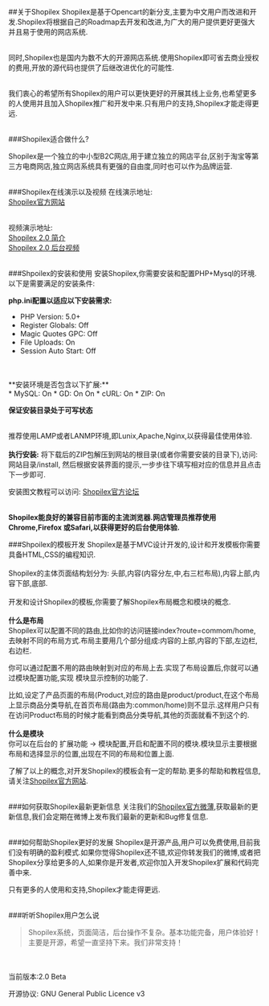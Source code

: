 ##关于Shopilex
Shopilex是基于Opencart的新分支,主要为中文用户而改进和开发.Shopilex将根据自己的Roadmap去开发和改进,为广大的用户提供更好更强大并且易于使用的网店系统.<br/><br/>

同时,Shopilex也是国内为数不大的开源网店系统.使用Shopilex即可省去商业授权的费用,开放的源代码也提供了后继改进优化的可能性.<br/><br/>

我们衷心的希望所有Shopilex的用户可以更快更好的开展其线上业务,也希望更多的人使用并且加入Shopilex推广和开发中来.只有用户的支持,Shopilex才能走得更远.<br/><br/>


###Shopilex适合做什么?


Shopilex是一个独立的中小型B2C网店,用于建立独立的网店平台,区别于淘宝等第三方电商网店,独立网店系统具有更强的自由度,同时也可以作为品牌运营.<br/><br/>

###Shopilex在线演示以及视频
在线演示地址: <br/>
[Shopilex官方网站](http://www.shopilex.com/ "Shopilex官方网站")<br/><br/>

视频演示地址: <br/>
[Shopilex 2.0 简介](http://v.youku.com/v_show/id_XNDQ1MjM3MDQw.html "Shopilex 2.0 简介")<br/>
[Shopilex 2.0 后台视频](http://v.youku.com/v_show/id_XNDQ1MjM2Mjcy.html "Shopilex 2.0 后台操作")<br/><br/>

###Shpoilex的安装和使用
安装Shopilex,你需要安装和配置PHP+Mysql的环境.以下是需要满足的安装条件:

**php.ini配置以适应以下安装需求:**<br/>
* PHP Version:	5.0+	
* Register Globals:	Off	
* Magic Quotes GPC:	Off	
* File Uploads:	On	
* Session Auto Start:	Off
<br/>
<br/>
**安装环境是否包含以下扩展:**<br/>
* MySQL:	On	
* GD:	On	On	
* cURL:	On	
* ZIP:	On

**保证安装目录处于可写状态**<br/><br/>


推荐使用LAMP或者LANMP环境,即Lunix,Apache,Nginx,以获得最佳使用体验.
<br/><br/>
**执行安装:**
将下载后的ZIP包解压到网站的根目录(或者你需要安装的目录下),访问: 网站目录/install,
然后根据安装界面的提示,一步步往下填写相对应的信息并且点击下一步即可.

安装图文教程可以访问: [Shopilex官方论坛](http://bbs.shopilex.com/ "Shopilex官方论坛")<br/><br/>

**Shopilex能良好的兼容目前市面的主流浏览器.网店管理员推荐使用Chrome,Firefox 或Safari,以获得更好的后台使用体验.**


###Shpoilex的模板开发
Shopilex是基于MVC设计开发的,设计和开发模板你需要具备HTML,CSS的编程知识.<br/><br/>
Shopilex的主体页面结构划分为:
头部,内容(内容分左,中,右三栏布局),内容上部,内容下部,底部.<br/><br/>
开发和设计Shopilex的模板,你需要了解Shopilex布局概念和模块的概念.<br/><br/>
**什么是布局**<br/>
Shopilex可以配置不同的路由,比如你的访问链接index?route=commom/home,去映射不同的布局方式.布局主要用几个部分组成:内容的上部,内容的下部,左边栏,右边栏.

你可以通过配置不用的路由映射到对应的布局上去.实现了布局设置后,你就可以通过模块配置功能,实现 模块显示控制的功能了.

比如,设定了产品页面的布局(Product,对应的路由是product/product,在这个布局上显示商品分类导航,在首页布局(路由为:common/home)则不显示.这样用户只有在访问Product布局的时候才能看到商品分类导航,其他的页面就看不到这个的.<br/><br/>
**什么是模块**<br/>
你可以在后台的 扩展功能 -> 模块配置,开启和配置不同的模块.模块显示主要根据布局和选择显示的位置,出现在不同的布局和位置上面.<br/>


了解了以上的概念,对开发Shopilex的模板会有一定的帮助.更多的帮助和教程信息,请关注[Shopilex官方网站](http://www.shopilex.com/ "Shopilex官方网站").<br/><br/>


###如何获取Shopilex最新更新信息
关注我们的[Shopilex官方微薄](http://weibo.com/shopilex/ "Shopilex官方微博"),获取最新的更新信息,我们会定期在微博上发布我们最新的更新和Bug修复信息.<br/><br/>

###如何帮助Shopilex更好的发展
Shopilex是开源产品,用户可以免费使用,目前我们没有明确的盈利模式.如果你觉得Shopilex还不错,欢迎你转发我们的微博,或者把Shopilex分享给更多的人,如果你是开发者,欢迎你加入开发Shopilex扩展和代码完善中来.<br/>

只有更多的人使用和支持,Shopilex才能走得更远.<br/><br/>

###听听Shopilex用户怎么说
>Shopilex系统，页面简洁，后台操作不复杂。基本功能完备，用户体验好！主要是开源，希望一直坚持下来。我们非常支持！


<br/><br/>
当前版本:2.0 Beta

开源协议: GNU General Public Licence v3




